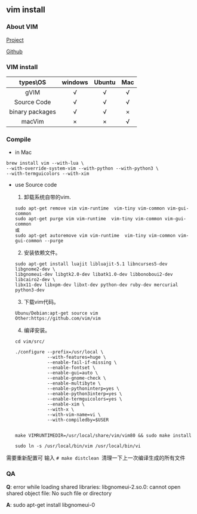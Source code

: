 vim install
------

### About VIM

[Project](http://www.vim.org/)

[Github](https://github.com/vim/vim)

### VIM install

|types\OS|windows|Ubuntu|Mac|
|:-------------:|:-------------:|:-------------:|:-------------:|
|gVIM|√|√|√|
|Source Code|√|√|√|
|binary packages|√|√|×|
|macVim|×|×|√|

### Compile

- in Mac

```shell
brew install vim --with-lua \
--with-override-system-vim --with-python --with-python3 \
--with-termguicolors --with-xim
```

- use Source code

    1. 卸载系统自带的vim.
    ```
    sudo apt-get remove vim vim-runtime  vim-tiny vim-common vim-gui-common
    sudo apt-get purge vim vim-runtime  vim-tiny vim-common vim-gui-common
    或
    sudo apt-get autoremove vim vim-runtime  vim-tiny vim-common vim-gui-common --purge
    ```
    2. 安装依赖文件。
    
    ```
    sudo apt-get install luajit libluajit-5.1 libncurses5-dev libgnome2-dev \
    libgnomeui-dev libgtk2.0-dev libatk1.0-dev libbonoboui2-dev libcairo2-dev \
    libx11-dev libxpm-dev libxt-dev python-dev ruby-dev mercurial python3-dev
    ```
    3. 下载vim代码。
    ```
    Ubunu/Debian:apt-get source vim
    Other:https://github.com/vim/vim
    ```

    4. 编译安装。
    ```
    cd vim/src/

    ./configure --prefix=/usr/local \
                --with-features=huge \
                --enable-fail-if-missing \
                --enable-fontset \
                --enable-gui=auto \
                --enable-gnome-check \
                --enable-multibyte \
                --enable-pythoninterp=yes \
                --enable-python3interp=yes \
                --enable-termguicolors=yes \
                --enable-xim \
                --with-x \
                --with-vim-name=vi \
                --with-compiledby=$USER
           

    make VIMRUNTIMEDIR=/usr/local/share/vim/vim80 && sudo make install

    sudo ln -s /usr/local/bin/vim /usr/local/bin/vi

    ```

需要重新配置可 输入 `# make distclean `清理一下上一次编译生成的所有文件

### QA

**Q**: error while loading shared libraries: libgnomeui-2.so.0: cannot open shared object file: No such file or directory

**A**: sudo apt-get install libgnomeui-0

